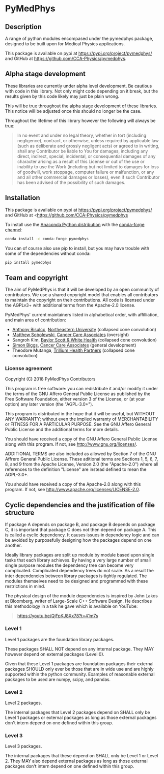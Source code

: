 # PyMedPhys

## Description

A range of python modules encompased under the pymedphys package, designed to
be built upon for Medical Physics applications.

This package is available on pypi at <https://pypi.org/project/pymedphys/> and GitHub at <https://github.com/CCA-Physics/pymedphys>.

## Alpha stage development

These libraries are currently under alpha level development. Be cautious with
code in this library. Not only might code depending on it break, but the
results given by this code likely may just be plain wrong.

This will be true throughout the alpha stage development of these libraries.
This notice will be adjusted once this should no longer be the case.

Throughout the lifetime of this library however the following will always be
true:

> In no event and under no legal theory, whether in tort (including negligence), contract, or otherwise, unless required by applicable law (such as deliberate and grossly negligent acts) or agreed to in writing, shall any Contributor be liable to You for damages, including any direct, indirect, special, incidental, or consequential damages of any character arising as a result of this License or out of the use or inability to use the Work (including but not limited to damages for loss of goodwill, work stoppage, computer failure or malfunction, or any and all other commercial damages or losses), even if such Contributor has been advised of the possibility of such damages.

## Installation

This package is available on pypi at <https://pypi.org/project/pymedphys/> and GitHub at <https://github.com/CCA-Physics/pymedphys

To install use the [Anaconda Python distribution](https://www.continuum.io/anaconda-overview) with the [conda-forge channel](https://conda-forge.org/):

```bash
conda install -c conda-forge pymedphys
```

You can of course also use pip to install, but you may have trouble with some of the dependencies without conda:

```bash
pip install pymedphys
```

## Team and copyright

The aim of PyMedPhys is that it will be developed by an open community of contributors.
We use a shared copyright model that enables all contributors to maintain the copyright on their
contributions. All code is licensed under the AGPLv3+ with additional terms from the Apache-2.0 license.

PyMedPhys' current maintainers listed in alphabetical order, with affilliation, and main area of contribution:

* [Anthony Bisulco](https://github.com/anthonytec2), [Northeastern University](https://www.northeastern.edu/) (collapsed cone convolution)
* [Matthew Sobolewski](https://github.com/msobolewski), [Cancer Care Associates](http://cancercare.com.au/) (oversight)
* Sangroh Kim, [Baylor Scott & White Health](https://www.bswhealth.com/) (collapsed cone convolution)
* [Simon Biggs](https://github.com/SimonBiggs), [Cancer Care Associates](http://cancercare.com.au/) (general development)
* Theodore Mutanga, [Trillium Health Partners](http://www.trilliumhealthpartners.ca/) (collapsed cone convolution)

### License agreement

Copyright (C) 2018 PyMedPhys Contributors

This program is free software: you can redistribute it and/or modify
it under the terms of the GNU Affero General Public License as published
by the Free Software Foundation, either version 3 of the License, or
(at your option) any later version (the "AGPL-3.0+").

This program is distributed in the hope that it will be useful,
but WITHOUT ANY WARRANTY; without even the implied warranty of
MERCHANTABILITY or FITNESS FOR A PARTICULAR PURPOSE. See the
GNU Affero General Public License and the additional terms for more
details.

You should have received a copy of the GNU Affero General Public License
along with this program. If not, see <http://www.gnu.org/licenses/>.

ADDITIONAL TERMS are also included as allowed by Section 7 of the GNU
Affrero General Public License. These aditional terms are Sections 1, 5,
6, 7, 8, and 9 from the Apache License, Version 2.0 (the "Apache-2.0")
where all references to the definition "License" are instead defined to
mean the AGPL-3.0+.

You should have received a copy of the Apache-2.0 along with this
program. If not, see <http://www.apache.org/licenses/LICENSE-2.0>.

## Cyclic dependencies and the justification of file structure

If package A depends on package B, and package B depends on package C, it is
important that package C does not then depend on package A. This is called a
cyclic dependency. It causes issues in dependency logic and can be avoided
by purposefully designing how the packages depend on one another.

Ideally library packages are split up module by module based upon single tasks
that each library achieves. By having a very large number of small single
purpose modules the dependency tree can become very complicated. Complicated
dependency trees do not scale. As a result the inter dependencies between
library packages is tightly regulated. The modules themselves need to be
designed and programmed with these restrictions in mind.

The physical design of the module dependencies is inspired by
John Lakos at Bloomberg, writer of Large-Scale C++ Software Design. He
describes this methodology in a talk he gave which is available on YouTube:

> <https://youtu.be/QjFpKJ8Xx78?t=41m7s>

### Level 1

Level 1 packages are the foundation library packages.

These packages SHALL NOT depend on any internal package. They MAY however
depend on external packages (Level 0).

Given that these Level 1 packages are foundation packages their external
packages SHOULD only ever be those that are in wide use and are highly
supported within the python community. Examples of reasonable external packages
to be used are numpy, scipy, and pandas.

### Level 2

Level 2 packages.

The internal packages that Level 2 packages depend on SHALL only be Level 1
packages or external packages as long as those external
packages don't intern depend on one defined within this group.

### Level 3

Level 3 packages.

The internal packages that these depend on SHALL only be Level 1 or Level 2.
They MAY also depend external packages as long as those external
packages don't intern depend on one defined within this group.
